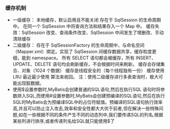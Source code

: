 ### 缓存机制
- 一级缓存：
    本地缓存，默认启用且不能关闭
    存在于 SqlSession 的生命周期中。
    在同一个 SqlSession 中将查询方法和结果存入一个 Map 中。
    缓存失效：SqlSession 改变、查询条件改变、SqlSession 中间发生了增删改、手动清除缓存
- 二级缓存：
    存在于 SqlSessionFactory 的生命周期中，与命名空间（Mapper.xml）绑定。实现了 SqlSession 间缓存数据共享，缓存粒度更细，能到 namespace。
    所有 SELECT 语句都会被缓存，所有 INSERT、UPDATE、DELETE 语句均会刷新缓存，不会根据时间来刷新。
    缓存会存储集合、对象（1024 个数据）
    缓存是线程安全的（每个线程独有一份）
    缓存使用 LRU 最近最少使用 算法来收回。
    注：使用二级缓存进行多表查询时，极大可能出现脏数据。
- 使用$设置参数时,MyBatis会创建普通的SQL语句,然后在执行SQL 语句时将参数拼入SQL,而使用#设置参数时,MyBatis会创建预编译的SQL语句,然后在执行SQL时MyBatis会为预编译SQL中的占位符赋值。预编译的SQL语句执行效率高,并且可以防止注入攻击,效率和安全性都大大优于前者,但在解决一些特殊问题,如在一些根据不同的条件产生不同的动态列中,我们要传递SQL的列名,根据某些列进行排序,或者传递列名给SQL就只能使用$了